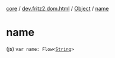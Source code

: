 [core](../../index.md) / [dev.fritz2.dom.html](../index.md) / [Object](index.md) / [name](./name.md)

# name

(js) `var name: Flow<`[`String`](https://kotlinlang.org/api/latest/jvm/stdlib/kotlin/-string/index.html)`>`